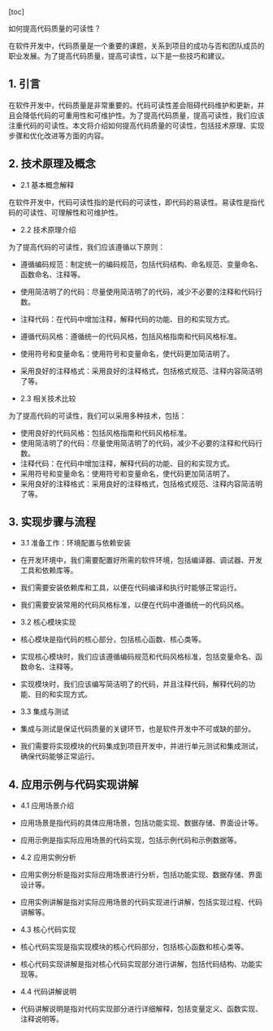 
[toc]                    
                
                
如何提高代码质量的可读性？

在软件开发中，代码质量是一个重要的课题，关系到项目的成功与否和团队成员的职业发展。为了提高代码质量，提高可读性，以下是一些技巧和建议。

## 1. 引言

在软件开发中，代码质量是非常重要的。代码可读性差会阻碍代码维护和更新，并且会降低代码的可重用性和可维护性。为了提高代码质量，提高可读性，我们应该注重代码的可读性。本文将介绍如何提高代码质量的可读性，包括技术原理、实现步骤和优化改进等方面的内容。

## 2. 技术原理及概念

- 2.1 基本概念解释

在软件开发中，代码可读性指的是代码的可读性，即代码的易读性。易读性是指代码的可读性、可理解性和可维护性。

- 2.2 技术原理介绍

为了提高代码的可读性，我们应该遵循以下原则：

- 遵循编码规范：制定统一的编码规范，包括代码结构、命名规范、变量命名、函数命名、注释等。
- 使用简洁明了的代码：尽量使用简洁明了的代码，减少不必要的注释和代码行数。
- 注释代码：在代码中增加注释，解释代码的功能、目的和实现方式。
- 遵循代码风格：遵循统一的代码风格，包括风格指南和代码风格标准。
- 使用符号和变量命名：使用符号和变量命名，使代码更加简洁明了。
- 采用良好的注释格式：采用良好的注释格式，包括格式规范、注释内容简洁明了等。

- 2.3 相关技术比较

为了提高代码的可读性，我们可以采用多种技术，包括：

- 使用良好的代码风格：包括风格指南和代码风格标准。
- 使用简洁明了的代码：尽量使用简洁明了的代码，减少不必要的注释和代码行数。
- 注释代码：在代码中增加注释，解释代码的功能、目的和实现方式。
- 采用符号和变量命名：使用符号和变量命名，使代码更加简洁明了。
- 采用良好的注释格式：采用良好的注释格式，包括格式规范、注释内容简洁明了等。

## 3. 实现步骤与流程

- 3.1 准备工作：环境配置与依赖安装

- 在开发环境中，我们需要配置好所需的软件环境，包括编译器、调试器、开发工具和依赖库等。
- 我们需要安装依赖库和工具，以便在代码编译和执行时能够正常运行。
- 我们需要安装常用的代码风格标准，以便在代码中遵循统一的代码风格。

- 3.2 核心模块实现

- 核心模块是指代码的核心部分，包括核心函数、核心类等。
- 实现核心模块时，我们应该遵循编码规范和代码风格标准，包括变量命名、函数命名、注释等。
- 实现模块时，我们应该编写简洁明了的代码，并且注释代码，解释代码的功能、目的和实现方式。

- 3.3 集成与测试

- 集成与测试是保证代码质量的关键环节，也是软件开发中不可或缺的部分。
- 我们需要将实现模块的代码集成到项目开发中，并进行单元测试和集成测试，确保代码能够正常运行。

## 4. 应用示例与代码实现讲解

- 4.1 应用场景介绍

- 应用场景是指代码的具体应用场景，包括功能实现、数据存储、界面设计等。
- 应用示例是指实际应用场景的代码实现，包括示例代码和示例数据等。

- 4.2 应用实例分析

- 应用实例分析是指对实际应用场景进行分析，包括功能实现、数据存储、界面设计等。
- 应用实例讲解是指对实际应用场景的代码实现进行讲解，包括实现过程、代码讲解等。

- 4.3 核心代码实现

- 核心代码实现是指实现模块的核心代码部分，包括核心函数和核心类等。
- 核心代码实现讲解是指对核心代码实现部分进行讲解，包括代码结构、功能实现等。

- 4.4 代码讲解说明

- 代码讲解说明是指对代码实现部分进行详细解释，包括变量定义、函数实现、注释说明等。

